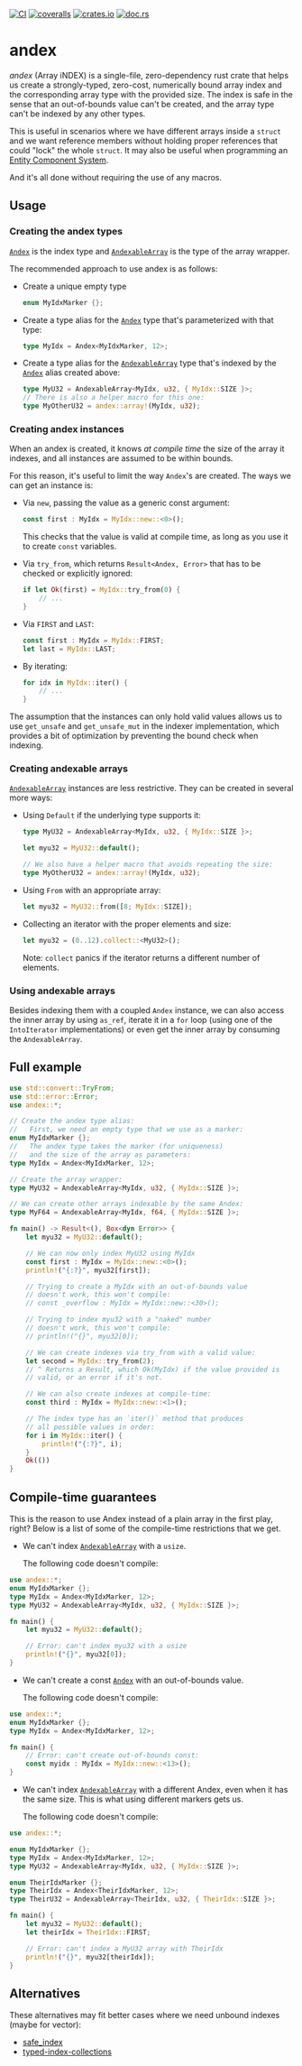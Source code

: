 [![CI](https://github.com/lpenz/andex/actions/workflows/ci.yml/badge.svg)](https://github.com/lpenz/andex/actions/workflows/ci.yml)
[![coveralls](https://coveralls.io/repos/github/lpenz/andex/badge.svg?branch=main)](https://coveralls.io/github/lpenz/andex?branch=main)
[![crates.io](https://img.shields.io/crates/v/andex)](https://crates.io/crates/andex)
[![doc.rs](https://docs.rs/andex/badge.svg)](https://docs.rs/andex)


# andex

*andex* (Array iNDEX) is a single-file, zero-dependency rust
crate that helps us create a strongly-typed, zero-cost, numerically
bound array index and the corresponding array type with the provided
size. The index is safe in the sense that an out-of-bounds value can't
be created, and the array type can't be indexed by any other types.

This is useful in scenarios where we have different arrays inside a
`struct` and we want reference members without holding proper
references that could "lock" the whole `struct`. It may also be useful
when programming an
[Entity Component System](https://en.wikipedia.org/wiki/Entity_component_system).

And it's all done without requiring the use of any macros.

## Usage

### Creating the andex types

[`Andex`] is the index type and [`AndexableArray`] is the type of
the array wrapper.

The recommended approach to use andex is as follows:
- Create a unique empty type
  ```rust
  enum MyIdxMarker {};
  ```
- Create a type alias for the [`Andex`] type that's parameterized
  with that type:
  ```rust
  type MyIdx = Andex<MyIdxMarker, 12>;
  ```
- Create a type alias for the [`AndexableArray`] type that's
  indexed by the [`Andex`] alias created above:
  ```rust
  type MyU32 = AndexableArray<MyIdx, u32, { MyIdx::SIZE }>;
  // There is also a helper macro for this one:
  type MyOtherU32 = andex::array!(MyIdx, u32);
  ```

### Creating andex instances

When an andex is created, it knows *at compile time* the size of the
array it indexes, and all instances are assumed to be within bounds.

For this reason, it's useful to limit the way `Andex`'s are
created. The ways we can get an instance is:

- Via `new`, passing the value as a generic const argument:
  ```rust
  const first : MyIdx = MyIdx::new::<0>();
  ```
  This checks that the value is valid at compile time, as long as you
  use it to create `const` variables.

- Via `try_from`, which returns `Result<Andex, Error>` that has to be
  checked or explicitly ignored:
  ```rust
  if let Ok(first) = MyIdx::try_from(0) {
      // ...
  }
  ```

- Via `FIRST` and `LAST`:
  ```rust
  const first : MyIdx = MyIdx::FIRST;
  let last = MyIdx::LAST;
  ```

- By iterating:
  ```rust
  for idx in MyIdx::iter() {
      // ...
  }
  ```

The assumption that the instances can only hold valid values allows us
to use `get_unsafe` and `get_unsafe_mut` in the indexer
implementation, which provides a bit of optimization by preventing the
bound check when indexing.

### Creating andexable arrays

[`AndexableArray`] instances are less restrictive. They can be created
in several more ways:
- Using `Default` if the underlying type supports it:
  ```rust
  type MyU32 = AndexableArray<MyIdx, u32, { MyIdx::SIZE }>;

  let myu32 = MyU32::default();

  // We also have a helper macro that avoids repeating the size:
  type MyOtherU32 = andex::array!(MyIdx, u32);
  ```
- Using `From` with an appropriate array:
  ```rust
  let myu32 = MyU32::from([8; MyIdx::SIZE]);
  ```
- Collecting an iterator with the proper elements and size:
  ```rust
  let myu32 = (0..12).collect::<MyU32>();
  ```
  Note: `collect` panics if the iterator returns a different
  number of elements.

### Using andexable arrays

Besides indexing them with a coupled `Andex` instance, we can
also access the inner array by using `as_ref`, iterate it in a
`for` loop (using one of the `IntoIterator` implementations) or
even get the inner array by consuming the `AndexableArray`.

## Full example

```rust
use std::convert::TryFrom;
use std::error::Error;
use andex::*;

// Create the andex type alias:
//   First, we need an empty type that we use as a marker:
enum MyIdxMarker {};
//   The andex type takes the marker (for uniqueness)
//   and the size of the array as parameters:
type MyIdx = Andex<MyIdxMarker, 12>;

// Create the array wrapper:
type MyU32 = AndexableArray<MyIdx, u32, { MyIdx::SIZE }>;

// We can create other arrays indexable by the same Andex:
type MyF64 = AndexableArray<MyIdx, f64, { MyIdx::SIZE }>;

fn main() -> Result<(), Box<dyn Error>> {
    let myu32 = MyU32::default();

    // We can now only index MyU32 using MyIdx
    const first : MyIdx = MyIdx::new::<0>();
    println!("{:?}", myu32[first]);

    // Trying to create a MyIdx with an out-of-bounds value
    // doesn't work, this won't compile:
    // const _overflow : MyIdx = MyIdx::new::<30>();

    // Trying to index myu32 with a "naked" number
    // doesn't work, this won't compile:
    // println!("{}", myu32[0]);

    // We can create indexes via try_from with a valid value:
    let second = MyIdx::try_from(2);
    // ^ Returns a Result, which Ok(MyIdx) if the value provided is
    // valid, or an error if it's not.

    // We can also create indexes at compile-time:
    const third : MyIdx = MyIdx::new::<1>();

    // The index type has an `iter()` method that produces
    // all possible values in order:
    for i in MyIdx::iter() {
        println!("{:?}", i);
    }
    Ok(())
}
```

## Compile-time guarantees

This is the reason to use Andex instead of a plain array in the
first play, right? Below is a list of some of the compile-time
restrictions that we get.

- We can't index [`AndexableArray`] with a `usize`.

  The following code doesn't compile:

```rust
use andex::*;
enum MyIdxMarker {};
type MyIdx = Andex<MyIdxMarker, 12>;
type MyU32 = AndexableArray<MyIdx, u32, { MyIdx::SIZE }>;

fn main() {
    let myu32 = MyU32::default();

    // Error: can't index myu32 with a usize
    println!("{}", myu32[0]);
}
```

- We can't create a const [`Andex`] with an out-of-bounds value.

  The following code doesn't compile:

```rust
use andex::*;
enum MyIdxMarker {};
type MyIdx = Andex<MyIdxMarker, 12>;

fn main() {
    // Error: can't create out-of-bounds const:
    const myidx : MyIdx = MyIdx::new::<13>();
}
```

- We can't index [`AndexableArray`] with a different Andex, even when
  it has the same size. This is what using different markers gets
  us.

  The following code doesn't compile:

```rust
use andex::*;

enum MyIdxMarker {};
type MyIdx = Andex<MyIdxMarker, 12>;
type MyU32 = AndexableArray<MyIdx, u32, { MyIdx::SIZE }>;

enum TheirIdxMarker {};
type TheirIdx = Andex<TheirIdxMarker, 12>;
type TheirU32 = AndexableArray<TheirIdx, u32, { TheirIdx::SIZE }>;

fn main() {
    let myu32 = MyU32::default();
    let theirIdx = TheirIdx::FIRST;

    // Error: can't index a MyU32 array with TheirIdx
    println!("{}", myu32[theirIdx]);
}
```

## Alternatives

These alternatives may fit better cases where we need unbound indexes
(maybe for vector):

- [safe_index](https://crates.io/crates/safe_index)
- [typed-index-collections](https://crates.io/crates/typed-index-collections)


[`Andex`]: https://docs.rs/andex/0/andex/struct.Andex.html
[`AndexableArray`]: https://docs.rs/andex/0/andex/struct.AndexableArray.html

